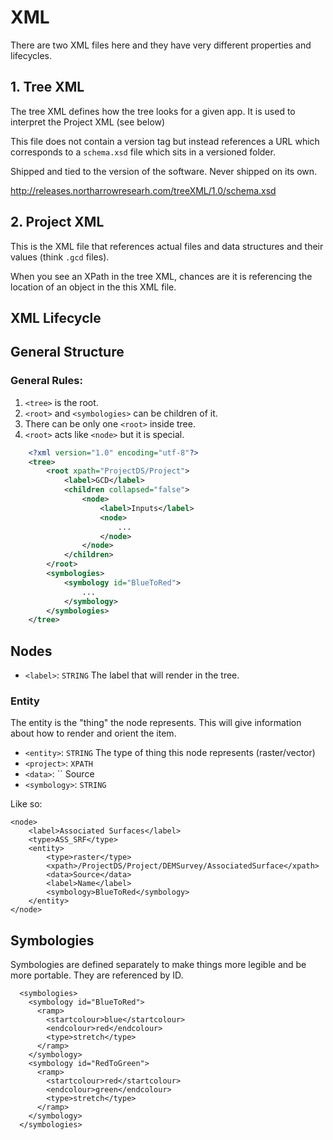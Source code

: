 # XML

There are two XML files here and they have very different properties and lifecycles.

## 1. Tree XML

The tree XML defines how the tree looks for a given app. It is used to interpret the Project XML (see below) 

This file does not contain a version tag but instead references a URL which corresponds to a `schema.xsd` file which sits in a versioned folder.

Shipped and tied to the version of the software. Never shipped on its own. 

<http://releases.northarrowresearh.com/treeXML/1.0/schema.xsd> 


## 2. Project XML

This is the XML file that references actual files and data structures and their values (think `.gcd` files). 

When you see an XPath in the tree XML, chances are it is referencing the location of an object in the this XML file.

## XML Lifecycle 


## General Structure

### General Rules:

1. `<tree>` is the root. 
2. `<root>` and `<symbologies>` can be children of it.
3. There can be only one `<root>` inside tree.
4. `<root>` acts like `<node>` but it is special.

```xml
    <?xml version="1.0" encoding="utf-8"?>
    <tree>
        <root xpath="ProjectDS/Project">
            <label>GCD</label>
            <children collapsed="false">
                <node>
                    <label>Inputs</label>
                    <node>
                        ...
                    </node>
                </node>
            </children>
        </root>
        <symbologies>
            <symbology id="BlueToRed">
                ...
            </symbology>
        </symbologies>       
    </tree>
```

## Nodes

* `<label>`: `STRING` The label that will render in the tree.


### Entity

The entity is the "thing" the node represents. This will give information about how to render and orient the item.

* `<entity>`: `STRING` The type of thing this node represents (raster/vector) 
* `<project>`: `XPATH`
* `<data>`: `` Source
* `<symbology>`: `STRING`

Like so:

    <node>
        <label>Associated Surfaces</label>
        <type>ASS_SRF</type>
        <entity>
            <type>raster</type>
            <xpath>/ProjectDS/Project/DEMSurvey/AssociatedSurface</xpath>
            <data>Source</data>
            <label>Name</label>
            <symbology>BlueToRed</symbology>            
        </entity>
    </node>

## Symbologies

Symbologies are defined separately to make things more legible and be more portable. They are referenced by ID.

      <symbologies>
        <symbology id="BlueToRed">
          <ramp>
            <startcolour>blue</startcolour>
            <endcolour>red</endcolour>
            <type>stretch</type>
          </ramp>
        </symbology>
        <symbology id="RedToGreen">
          <ramp>
            <startcolour>red</startcolour>
            <endcolour>green</endcolour>
            <type>stretch</type>
          </ramp>
        </symbology>
      </symbologies>
